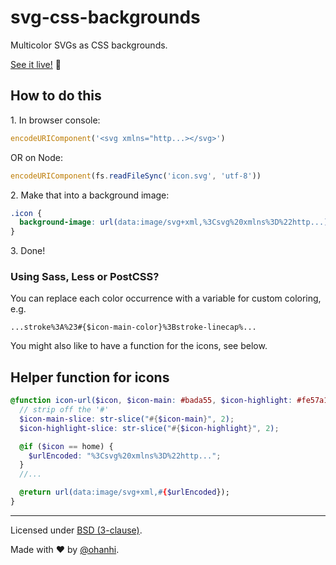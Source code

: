 # svg-css-backgrounds

Multicolor SVGs as CSS backgrounds.

[See it live!](http://ohanhi.github.io/svg-css-backgrounds/) :tada:


## How to do this

1\. In browser console:
```js
encodeURIComponent('<svg xmlns="http...></svg>')
```
OR on Node:
```js
encodeURIComponent(fs.readFileSync('icon.svg', 'utf-8'))
```
2\. Make that into a background image:
```css
.icon {
  background-image: url(data:image/svg+xml,%3Csvg%20xmlns%3D%22http...);
}
```
3\. Done!


### Using Sass, Less or PostCSS?

You can replace each color occurrence with a variable for custom coloring, e.g.

```
...stroke%3A%23#{$icon-main-color}%3Bstroke-linecap%...
```

You might also like to have a function for the icons, see below.

## Helper function for icons

```scss
@function icon-url($icon, $icon-main: #bada55, $icon-highlight: #fe57a1) {
  // strip off the '#'
  $icon-main-slice: str-slice("#{$icon-main}", 2);
  $icon-highlight-slice: str-slice("#{$icon-highlight}", 2);

  @if ($icon == home) {
    $urlEncoded: "%3Csvg%20xmlns%3D%22http...";
  }
  //...

  @return url(data:image/svg+xml,#{$urlEncoded});
}
```

----

Licensed under [BSD (3-clause)](LICENSE).

Made with ♥ by [@ohanhi](https://twitter.com/ohanhi).
